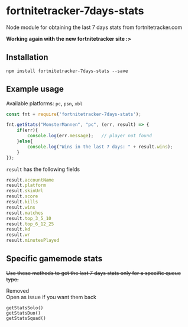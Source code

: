 # fortnitetracker-7days-stats
Node module for obtaining the last 7 days stats from fortnitetracker.com  

**Working again with the new fortnitetracker site :>**

## Installation

```
npm install fortnitetracker-7days-stats --save
```

## Example usage

Available platforms: `pc`, `psn`, `xbl`

```javascript
const fnt = require('fortnitetracker-7days-stats');

fnt.getStats("MonsterMannen", "pc", (err, result) => {
    if(err){
        console.log(err.message);   // player not found
    }else{
        console.log("Wins in the last 7 days: " + result.wins);
    }
});

```

`result` has the following fields

```javascript
result.accountName
result.platform
result.skinUrl
result.score
result.kills
result.wins
result.matches
result.top_3_5_10
result.top_6_12_25
result.kd
result.wr
result.minutesPlayed
```


## Specific gamemode stats

~~Use these methods to get the last 7 days stats only for a specific queue type.~~  

Removed  
Open as issue if you want them back

`getStatsSolo()`  
`getStatsDuo()`  
`getStatsSquad()`
